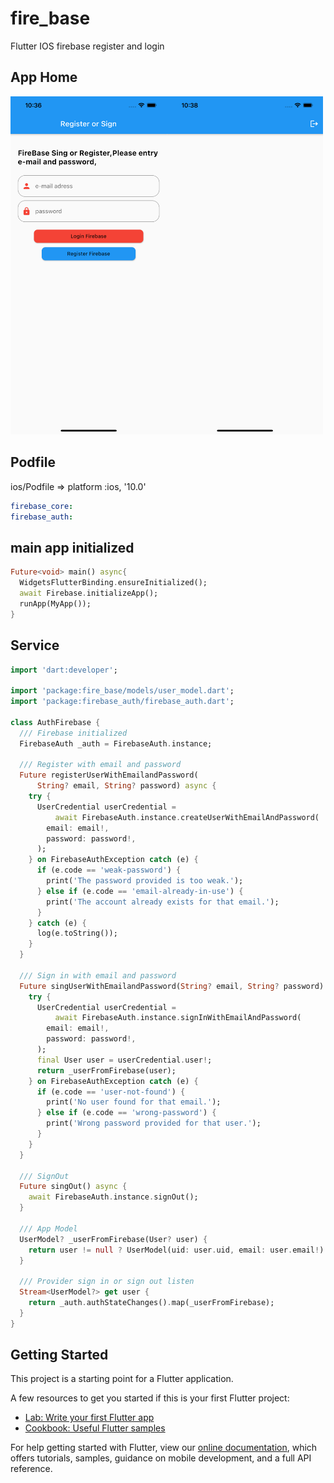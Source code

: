 # fire_base

Flutter IOS firebase register and login

## App Home

<img src="ss1.png" width="250"><img src="ss2.png" width="250">

## Podfile
ios/Podfile => platform :ios, '10.0'

```yaml
firebase_core:
firebase_auth:
```

## main app initialized

```dart
Future<void> main() async{
  WidgetsFlutterBinding.ensureInitialized();
  await Firebase.initializeApp();
  runApp(MyApp());
}
```

## Service

```dart
import 'dart:developer';

import 'package:fire_base/models/user_model.dart';
import 'package:firebase_auth/firebase_auth.dart';

class AuthFirebase {
  /// Firebase initialized
  FirebaseAuth _auth = FirebaseAuth.instance;

  /// Register with email and password
  Future registerUserWithEmailandPassword(
      String? email, String? password) async {
    try {
      UserCredential userCredential =
          await FirebaseAuth.instance.createUserWithEmailAndPassword(
        email: email!,
        password: password!,
      );
    } on FirebaseAuthException catch (e) {
      if (e.code == 'weak-password') {
        print('The password provided is too weak.');
      } else if (e.code == 'email-already-in-use') {
        print('The account already exists for that email.');
      }
    } catch (e) {
      log(e.toString());
    }
  }

  /// Sign in with email and password
  Future singUserWithEmailandPassword(String? email, String? password) async {
    try {
      UserCredential userCredential =
          await FirebaseAuth.instance.signInWithEmailAndPassword(
        email: email!,
        password: password!,
      );
      final User user = userCredential.user!;
      return _userFromFirebase(user);
    } on FirebaseAuthException catch (e) {
      if (e.code == 'user-not-found') {
        print('No user found for that email.');
      } else if (e.code == 'wrong-password') {
        print('Wrong password provided for that user.');
      }
    }
  }

  /// SignOut
  Future singOut() async {
    await FirebaseAuth.instance.signOut();
  }

  /// App Model
  UserModel? _userFromFirebase(User? user) {
    return user != null ? UserModel(uid: user.uid, email: user.email!) : null;
  }

  /// Provider sign in or sign out listen
  Stream<UserModel?> get user {
    return _auth.authStateChanges().map(_userFromFirebase);
  }
}
```


## Getting Started

This project is a starting point for a Flutter application.

A few resources to get you started if this is your first Flutter project:

- [Lab: Write your first Flutter app](https://flutter.dev/docs/get-started/codelab)
- [Cookbook: Useful Flutter samples](https://flutter.dev/docs/cookbook)

For help getting started with Flutter, view our
[online documentation](https://flutter.dev/docs), which offers tutorials,
samples, guidance on mobile development, and a full API reference.
